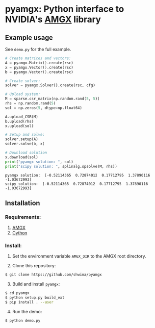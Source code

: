 # pyamgx: Python interface to NVIDIA's [AMGX](https://github.com/NVIDIA/AMGX) library

## Example usage

See `demo.py` for the full example.

```python
# Create matrices and vectors:
A = pyamgx.Matrix().create(rsc)
x = pyamgx.Vector().create(rsc)
b = pyamgx.Vector().create(rsc)

# Create solver:
solver = pyamgx.Solver().create(rsc, cfg)

# Upload system:
M = sparse.csr_matrix(np.random.rand(5, 5))
rhs = np.random.rand(5)
sol = np.zeros(5, dtype=np.float64)

A.upload_CSR(M)
b.upload(rhs)
x.upload(sol)

# Setup and solve:
solver.setup(A)
solver.solve(b, x)

# Download solution
x.download(sol)
print("pyamgx solution: ", sol)
print("scipy solution: ", splinalg.spsolve(M, rhs))
```

```
pyamgx solution:  [-0.52114365  0.72874012  0.17712795  1.37890116 -1.03672993]
scipy solution:  [-0.52114365  0.72874012  0.17712795  1.37890116 -1.03672993]
```

## Installation

### Requirements:

1. [AMGX](https://github.com/NVIDIA/AMGX)
2. [Cython](https://github.com/cython/cython)


### Install:

1. Set the environment variable `AMGX_DIR` to the AMGX root directory.

2. Clone this repository:

```bash
$ git clone https://github.com/shwina/pyamgx
```

3. Build and install `pyamgx`:

```bash
$ cd pyamgx
$ python setup.py build_ext
$ pip install . --user
```

4. Run the demo:

```
$ python demo.py
```
